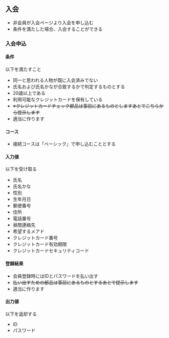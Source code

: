 ## 入会
+ 非会員が入会ページより入会を申し込む
+ 条件を満たした場合、入会することができる

### 入会申込
#### 条件
以下を満たすこと

+ 同一と思われる人物が既に入会済みでない
 + 氏名および氏名かなが合致するかで判定するものとする
+ 20歳以上である
+ 利用可能なクレジットカードを保有している
 + ~~※クレジットカードチェック部品は事前にあるものとしますあとでこちらから提示します~~
 + 適当に作ります

#### コース
+ 接続コースは「ベーシック」で申し込むこととする

#### 入力値
以下を受け取る

+ 氏名
+ 氏名かな
+ 性別
+ 生年月日
+ 郵便番号
+ 住所
+ 電話番号
+ 昼間連絡先
+ 希望するメアド
+ クレジットカード番号
+ クレジットカード有効期限
+ クレジットカードセキュリティコード

#### 登録結果
+ 会員登録時にはIDとパスワードを払い出す
 + ~~払い出すための部品は事前にあるものとするあとで提示します~~
 + 適当に作ります

#### 出力値
以下を返却する

+ ID
+ パスワード
